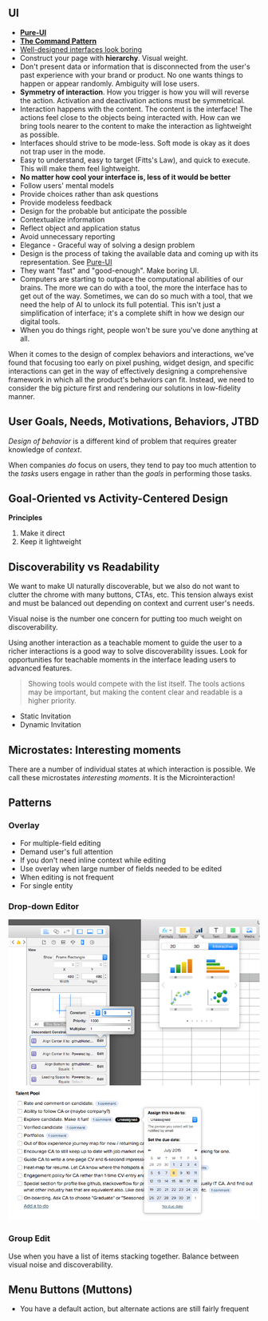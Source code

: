 ## UI

* [**Pure-UI**](http://rauchg.com/2015/pure-ui/)
* [**The Command Pattern**](http://gameprogrammingpatterns.com/command.html)
* [Well-designed interfaces look boring](https://medium.com/mission-log/well-designed-interfaces-look-boring-568faa4559e0)
* Construct your page with **hierarchy**. Visual weight.
* Don't present data or information that is disconnected from the user's past experience with your brand or product. No one wants things to happen or appear randomly. Ambiguity will lose users.
* **Symmetry of interaction**. How you trigger is how you will will reverse the action. Activation and deactivation actions must be symmetrical.
* Interaction happens with the content. The content is the interface! The actions feel close to the objects being interacted with. How can we bring tools nearer to the content to make the interaction as lightweight as possible.
* Interfaces should strive to be mode-less. Soft mode is okay as it does not trap user in the mode.
* Easy to understand, easy to target (Fitts's Law), and quick to execute. This will make them feel lightweight.
* **No matter how cool your interface is, less of it would be better**
* Follow users' mental models
* Provide choices rather than ask questions
* Provide modeless feedback
* Design for the probable but anticipate the possible
* Contextualize information
* Reflect object and application status
* Avoid unnecessary reporting
* Elegance - Graceful way of solving a design problem
* Design is the process of taking the available data and coming up with its representation. See [Pure-UI](http://rauchg.com/2015/pure-ui/)
* They want "fast" and "good-enough". Make boring UI.
* Computers are starting to outpace the computational abilities of our brains. The more we can do with a tool, the more the interface has to get out of the way. Sometimes, we can do so much with a tool, that we need the help of AI to unlock its full potential. This isn't just a simplification of interface; it's a complete shift in how we design our digital tools.
* When you do things right, people won't be sure you've done anything at all.

When it comes to the design of complex behaviors and interactions, we've found that focusing too early on pixel pushing, widget design, and specific interactions can get in the way of effectively designing a comprehensive framework in which all the product's behaviors can fit. Instead, we need to consider the big picture first and rendering our solutions in low-fidelity manner.

## User Goals, Needs, Motivations, Behaviors, JTBD

*Design of behavior* is a different kind of problem that requires greater knowledge of *context*.

When companies *do* focus on users, they tend to pay too much attention to the *tasks* users engage in rather than the *goals* in performing those tasks.


## Goal-Oriented vs Activity-Centered Design



**Principles**

1. Make it direct
2. Keep it lightweight

## Discoverability vs Readability

We want to make UI naturally discoverable, but we also do not want to clutter the chrome with many buttons, CTAs, etc. This tension always exist and must be balanced out depending on context and current user's needs.

Visual noise is the number one concern for putting too much weight on discoverability.

Using another interaction as a teachable moment to guide the user to a richer interactions is a good way to solve discoverability issues. Look for opportunities for teachable moments in the interface leading users to advanced features.

> Showing tools would compete with the list itself. The tools actions may be important, but making the content clear and readable is a higher priority.

* Static Invitation
* Dynamic Invitation

## Microstates: Interesting moments

There are a number of individual states at which interaction is possible. We call these microstates *interesting moments*. It is the Microinteraction!

## Patterns

### Overlay

* For multiple-field editing
* Demand user's full attention
* If you don't need inline context while editing
* Use overlay when large number of fields needed to be edited
* When editing is not frequent
* For single entity

### Drop-down Editor

![](UI_Patterns/drop_down_editor.png)

### Group Edit

Use when you have a list of items stacking together. Balance between visual noise and discoverability.

## Menu Buttons (Muttons)

* You have a default action, but alternate actions are still fairly frequent